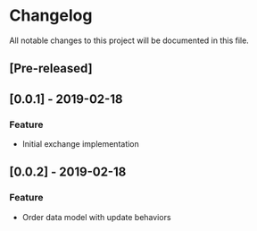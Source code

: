 # Changelog
All notable changes to this project will be documented in this file.

## [Pre-released]

## [0.0.1] - 2019-02-18
### Feature
- Initial exchange implementation


## [0.0.2] - 2019-02-18
### Feature
- Order data model with update behaviors


